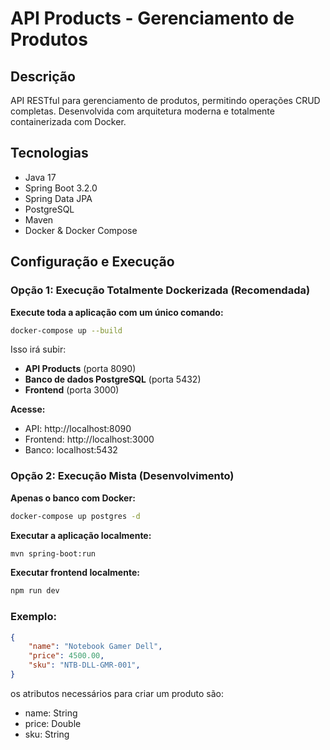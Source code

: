 # API Products - Gerenciamento de Produtos

## Descrição
API RESTful para gerenciamento de produtos, permitindo operações CRUD completas. Desenvolvida com arquitetura moderna e totalmente containerizada com Docker.

## Tecnologias
- Java 17
- Spring Boot 3.2.0
- Spring Data JPA
- PostgreSQL
- Maven
- Docker & Docker Compose

## Configuração e Execução

### Opção 1: Execução Totalmente Dockerizada (Recomendada)
**Execute toda a aplicação com um único comando:**
```bash
docker-compose up --build
```
Isso irá subir:
- **API Products** (porta 8090)
- **Banco de dados PostgreSQL** (porta 5432)
- **Frontend** (porta 3000)

**Acesse:**
- API: http://localhost:8090
- Frontend: http://localhost:3000
- Banco: localhost:5432

### Opção 2: Execução Mista (Desenvolvimento)
**Apenas o banco com Docker:**
```bash
docker-compose up postgres -d
```

**Executar a aplicação localmente:**
```bash
mvn spring-boot:run
```

**Executar frontend localmente:**
```bash
npm run dev
```

### Exemplo:
```json
{
    "name": "Notebook Gamer Dell",
    "price": 4500.00,
    "sku": "NTB-DLL-GMR-001",
}

```
os atributos necessários para criar um produto são:
- name: String
- price: Double
- sku: String
